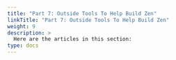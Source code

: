 ```yaml
---
title: "Part 7: Outside Tools To Help Build Zen"
linkTitle: "Part 7: Outside Tools To Help Build Zen"
weight: 9
description: >
  Here are the articles in this section:
type: docs
---
```



